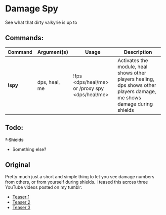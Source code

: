 # Damage Spy
See what that dirty valkyrie is up to

## Commands:
Command | Argument(s) | Usage | Description
---|---|---|---
**!spy** | dps, heal, me | !fps <dps/heal/me> or /proxy spy <dps/heal/me>| Activates the module, heal shows other players healing, dps shows other players damage, me shows damage during shields

## Todo: 
~~* Shields~~
* Something else?

## Original
Pretty much just a short and simple thing to let you see damage numbers from
others, or from yourself during shields. I teased this across three YouTube
videos posted on my tumblr:
- [Teaser 1](https://komyou.tumblr.com/post/87682973110)
- [Teaser 2](https://komyou.tumblr.com/post/87683014525)
- [Teaser 3](https://komyou.tumblr.com/post/87683204315)
